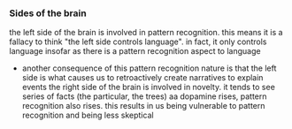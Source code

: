 
### Sides of the brain
the left side of the brain is involved in pattern recognition. this means it is a fallacy to think "the left side controls language". in fact, it only controls language insofar as there is a pattern recognition aspect to language
- another consequence of this pattern recognition nature is that the left side is what causes us to retroactively create narratives to explain events
the right side of the brain is involved in novelty. it tends to see series of facts (the particular, the trees)
aa dopamine rises, pattern recognition also rises. this results in us being vulnerable to pattern recognition and being less skeptical
